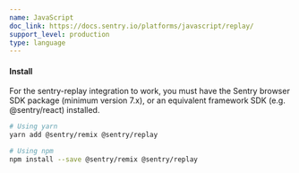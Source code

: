 ```yaml
---
name: JavaScript
doc_link: https://docs.sentry.io/platforms/javascript/replay/
support_level: production
type: language
---
```


#### Install

For the sentry-replay integration to work, you must have the Sentry browser SDK package (minimum version 7.x), or an equivalent framework SDK (e.g. @sentry/react) installed.

```bash
# Using yarn
yarn add @sentry/remix @sentry/replay

# Using npm
npm install --save @sentry/remix @sentry/replay
```
